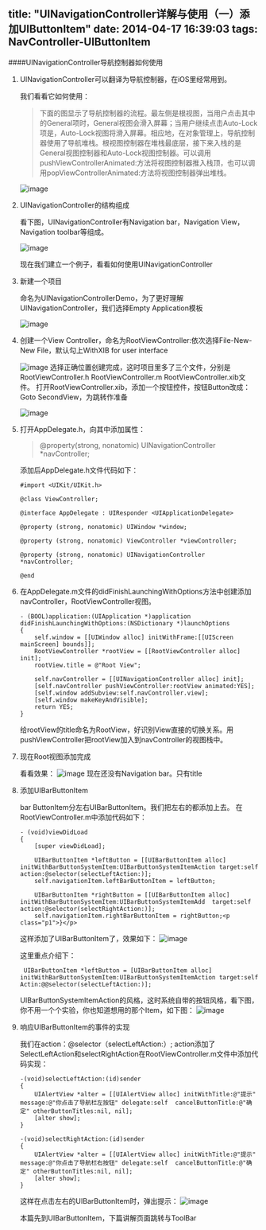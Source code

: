 title: "UINavigationController详解与使用（一）添加UIButtonItem"
date: 2014-04-17 16:39:03
tags: NavController-UIButtonItem
---

####UINavigationController导航控制器如何使用

1. UINavigationController可以翻译为导航控制器，在iOS里经常用到。

	我们看看它如何使用：

	>下面的图显示了导航控制器的流程。最左侧是根视图，当用户点击其中的General项时，General视图会滑入屏幕；当用户继续点击Auto-Lock项是，Auto-Lock视图将滑入屏幕。相应地，在对象管理上，导航控制器使用了导航堆栈。根视图控制器在堆栈最底层，接下来入栈的是General视图控制器和Auto-Lock视图控制器。可以调用pushViewControllerAnimated:方法将视图控制器推入栈顶，也可以调用popViewControllerAnimated:方法将视图控制器弹出堆栈。

	![image](/images/UINavigationVC/1.png)

2. UINavigationController的结构组成

	看下图，UINavigationController有Navigation bar，Navigation View，Navigation toolbar等组成。
	
	![image](/images/UINavigationVC/2.png)
	
	现在我们建立一个例子，看看如何使用UINavigationController
	
3. 新建一个项目

	命名为UINavigationControllerDemo，为了更好理解UINavigationController，我们选择Empty Application模板
	
	![image](/images/UINavigationVC/3.png)
	
4. 创建一个View Controller，命名为RootViewController:依次选择File-New-New File，默认勾上WithXIB for user interface

	![image](/images/UINavigationVC/4.png)
	选择正确位置创建完成，这时项目里多了三个文件，分别是RootViewController.h RootViewController.m RootViewController.xib文件。
	打开RootViewController.xib，添加一个按钮控件，按钮Button改成：Goto SecondView，为跳转作准备
	
	![image](/images/UINavigationVC/5.png)

5. 打开AppDelegate.h，向其中添加属性：

	>@property(strong, nonatomic)  UINavigationController *navController;
	
	添加后AppDelegate.h文件代码如下：
	
	```
	#import <UIKit/UIKit.h>

	@class ViewController;

	@interface AppDelegate : UIResponder <UIApplicationDelegate>

	@property (strong, nonatomic) UIWindow *window;

	@property (strong, nonatomic) ViewController *viewController;

	@property (strong, nonatomic) UINavigationController *navController;

	@end
	```

6. 在AppDelegate.m文件的didFinishLaunchingWithOptions方法中创建添加navController，RootViewController视图。

	```
	- (BOOL)application:(UIApplication *)application didFinishLaunchingWithOptions:(NSDictionary *)launchOptions
	{
	    self.window = [[UIWindow alloc] initWithFrame:[[UIScreen mainScreen] bounds]];
	    RootViewController *rootView = [[RootViewController alloc] init];
	    rootView.title = @"Root View";
	    
	    self.navController = [[UINavigationController alloc] init];
	    [self.navController pushViewController:rootView animated:YES];
	    [self.window addSubview:self.navController.view];
	    [self.window makeKeyAndVisible];
	    return YES;
	}
	```
	给rootView的title命名为RootView，好识别View直接的切换关系。用pushViewController把rootView加入到navController的视图栈中。

7. 现在Root视图添加完成

	看看效果：
	![image](/images/UINavigationVC/6.png)
	现在还没有Navigation bar。只有title

8. 添加UIBarButtonItem

	bar ButtonItem分左右UIBarButtonItem。我们把左右的都添加上去。
	在RootViewController.m中添加代码如下：
	
	```
	- (void)viewDidLoad
	{
	    [super viewDidLoad];
	
	    UIBarButtonItem *leftButton = [[UIBarButtonItem alloc] initWithBarButtonSystemItem:UIBarButtonSystemItemAction target:self action:@selector(selectLeftAction:)];
	    self.navigationItem.leftBarButtonItem = leftButton;
	    
	    UIBarButtonItem *rightButton = [[UIBarButtonItem alloc] initWithBarButtonSystemItem:UIBarButtonSystemItemAdd  target:self action:@selector(selectRightAction:)];
	    self.navigationItem.rightBarButtonItem = rightButton;<p class="p1">}</p>
	```

	这样添加了UIBarButtonItem了，效果如下：
	![image](/images/UINavigationVC/7.png)

	这里重点介绍下：
	
		UIBarButtonItem *leftButton = [UIBarButtonItem alloc] initWithBarButtonSystemItem:UIBarButtonSystemItemAction target:self Actin:@@selector(selectLeftAction:)];
	UIBarButtonSystemItemAction的风格，这时系统自带的按钮风格，看下图，你不用一个个实验，你也知道想用的那个Item，如下图：
	![image](/images/UINavigationVC/8.png)

9. 响应UIBarButtonItem的事件的实现

	我们在action：@selector（selectLeftAction:）;
	action添加了SelectLeftAction和selectRightAction在RootViewController.m文件中添加代码实现：
	
	```
	-(void)selectLeftAction:(id)sender
	{
	    UIAlertView *alter = [[UIAlertView alloc] initWithTitle:@"提示" message:@"你点击了导航栏左按钮" delegate:self  cancelButtonTitle:@"确定" otherButtonTitles:nil, nil];
	    [alter show];
	}
	
	-(void)selectRightAction:(id)sender
	{
	    UIAlertView *alter = [[UIAlertView alloc] initWithTitle:@"提示" message:@"你点击了导航栏右按钮" delegate:self  cancelButtonTitle:@"确定" otherButtonTitles:nil, nil];
	    [alter show];
	}
	```

	这样在点击左右的UIBarButtonItem时，弹出提示：
	![image](/images/UINavigationVC/9.png)

	本篇先到UIBarButtonItem，下篇讲解页面跳转与ToolBar
